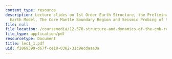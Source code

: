 ```yaml
---
content_type: resource
description: Lecture slides on 1st Order Earth Structure, the Preliminary Reference
  Earth Model, The Core Mantle Boundary Region and Seismic Probing of the CMB.
file: null
file_location: /coursemedia/12-570-structure-and-dynamics-of-the-cmb-region-spring-2004/f2869399d67fce18038231c9ecdaaa3a_lec1_1.pdf
file_type: application/pdf
resourcetype: Document
title: lec1_1.pdf
uid: f2869399-d67f-ce18-0382-31c9ecdaaa3a
---
```

